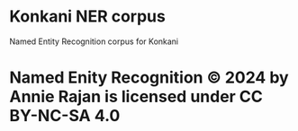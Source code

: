 # Konkani NER corpus
 Named Entity Recognition corpus for Konkani
# Named Enity Recognition © 2024 by Annie Rajan is licensed under CC BY-NC-SA 4.0 
